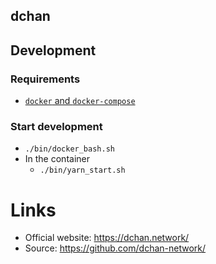 dchan
-----

## Development

### Requirements
- [`docker` and `docker-compose`](https://docs.docker.com/compose/install/)

### Start development
- `./bin/docker_bash.sh`
- In the container
    - `./bin/yarn_start.sh`

# Links
- Official website: https://dchan.network/
- Source: https://github.com/dchan-network/
